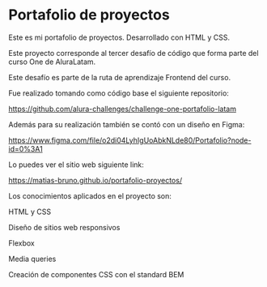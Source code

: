# Portafolio de proyectos

Este es mi portafolio de proyectos. Desarrollado con HTML y CSS.

Este proyecto corresponde al tercer desafío de código que forma parte del curso One de AluraLatam.

Este desafío es parte de la ruta de aprendizaje Frontend del curso.

Fue realizado tomando como código base el siguiente repositorio:

https://github.com/alura-challenges/challenge-one-portafolio-latam

Además para su realización también se contó con un diseño en Figma:

https://www.figma.com/file/o2di04LyhIgUoAbkNLde80/Portafolio?node-id=0%3A1

Lo puedes ver el sitio web siguiente link:

https://matias-bruno.github.io/portafolio-proyectos/

Los conocimientos aplicados en el proyecto son:

HTML y CSS

Diseño de sitios web responsivos

Flexbox

Media queries

Creación de componentes CSS con el standard BEM
